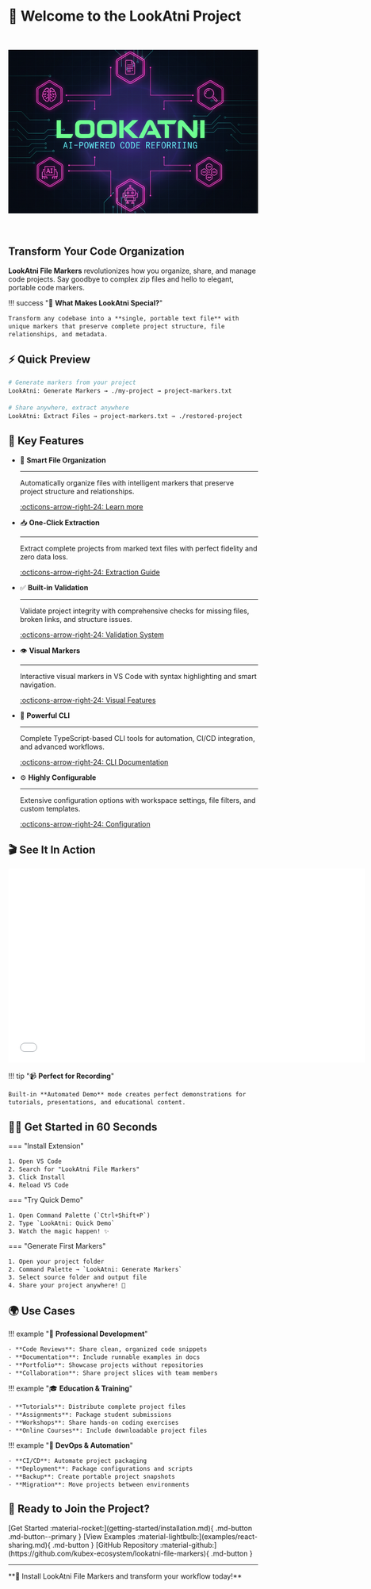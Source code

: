 # 🚀 Welcome to the LookAtni Project

<div align="center">
  <img src="assets/images/top_banner_md_b0.png" alt="LookAtni File Markers" style="max-width: 100%; height: auto; margin: 2rem 0;">
</div>
<!-- <div align="center">
  <img src="https://raw.githubusercontent.com/kubex-ecosystem/lookatni-file-markers/refs/heads/main/docs/top_banner_md_a0.png" alt="LookAtni File Markers" style="max-width: 100%; height: auto; margin: 2rem 0;">
</div> -->

## Transform Your Code Organization

**LookAtni File Markers** revolutionizes how you organize, share, and manage code projects. Say goodbye to complex zip files and hello to elegant, portable code markers.

!!! success "🎯 **What Makes LookAtni Special?**"

    Transform any codebase into a **single, portable text file** with unique markers that preserve complete project structure, file relationships, and metadata.

## ⚡ Quick Preview

```bash
# Generate markers from your project
LookAtni: Generate Markers → ./my-project → project-markers.txt

# Share anywhere, extract anywhere
LookAtni: Extract Files → project-markers.txt → ./restored-project
```

## 🌟 Key Features

<div class="grid cards" markdown>

- 📁 **Smart File Organization**

    ---

    Automatically organize files with intelligent markers that preserve project structure and relationships.

    [:octicons-arrow-right-24: Learn more](features/generation.md)

- 📥 **One-Click Extraction**

    ---

    Extract complete projects from marked text files with perfect fidelity and zero data loss.

    [:octicons-arrow-right-24: Extraction Guide](features/extraction.md)

- ✅ **Built-in Validation**

    ---

    Validate project integrity with comprehensive checks for missing files, broken links, and structure issues.

    [:octicons-arrow-right-24: Validation System](features/validation.md)

- 👁️ **Visual Markers**

    ---

    Interactive visual markers in VS Code with syntax highlighting and smart navigation.

    [:octicons-arrow-right-24: Visual Features](features/visual-markers.md)

- 🔧 **Powerful CLI**

    ---

    Complete TypeScript-based CLI tools for automation, CI/CD integration, and advanced workflows.

    [:octicons-arrow-right-24: CLI Documentation](features/cli-tools.md)

- ⚙️ **Highly Configurable**

    ---

    Extensive configuration options with workspace settings, file filters, and custom templates.

    [:octicons-arrow-right-24: Configuration](guide/configuration.md)

</div>

## 🎬 See It In Action

<div class="video-container" markdown>
  <iframe width="720" height="392" src="assets/demo_md.gif" frameborder="0" allowfullscreen></iframe>
</div>

!!! tip "📹 **Perfect for Recording**"

    Built-in **Automated Demo** mode creates perfect demonstrations for tutorials, presentations, and educational content.

## 🏃‍♂️ Get Started in 60 Seconds

=== "Install Extension"

    1. Open VS Code
    2. Search for "LookAtni File Markers"
    3. Click Install
    4. Reload VS Code

=== "Try Quick Demo"

    1. Open Command Palette (`Ctrl+Shift+P`)
    2. Type `LookAtni: Quick Demo`
    3. Watch the magic happen! ✨

=== "Generate First Markers"

    1. Open your project folder
    2. Command Palette → `LookAtni: Generate Markers`
    3. Select source folder and output file
    4. Share your project anywhere! 🚀

## 🌍 Use Cases

<div class="grid" markdown>

!!! example "💼 **Professional Development**"

    - **Code Reviews**: Share clean, organized code snippets
    - **Documentation**: Include runnable examples in docs
    - **Portfolio**: Showcase projects without repositories
    - **Collaboration**: Share project slices with team members

!!! example "🎓 **Education & Training**"

    - **Tutorials**: Distribute complete project files
    - **Assignments**: Package student submissions
    - **Workshops**: Share hands-on coding exercises
    - **Online Courses**: Include downloadable project files

!!! example "🔧 **DevOps & Automation**"

    - **CI/CD**: Automate project packaging
    - **Deployment**: Package configurations and scripts
    - **Backup**: Create portable project snapshots
    - **Migration**: Move projects between environments

</div>

<!-- ## 💬 What Developers Say

!!! quote "Amazing tool! Finally, a clean way to share React projects without the node_modules nightmare."

    **Sarah Chen** - Frontend Developer

!!! quote "LookAtni saved hours of work packaging samples for our coding bootcamp."

    **Marcus Rodriguez** - Technical Instructor

!!! quote "The TypeScript CLI integration is perfect for our deployment pipeline."

    **Alex Thompson** - DevOps Engineer -->

## 🚀 Ready to Join the Project?

<div class="cta-buttons" markdown>
  [Get Started :material-rocket:](getting-started/installation.md){ .md-button .md-button--primary }
  [View Examples :material-lightbulb:](examples/react-sharing.md){ .md-button }
  [GitHub Repository :material-github:](https://github.com/kubex-ecosystem/lookatni-file-markers){ .md-button }
</div>

---

<div class="footer-stats" markdown>
  **🌟 Install LookAtni File Markers and transform your workflow today!**
</div>
